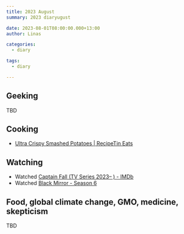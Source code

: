 ```yaml
---
title: 2023 August
summary: 2023 diaryugust

date: 2023-08-01T08:00:00.000+13:00
author: Linas

categories:
  - diary

tags:
  - diary

---
```


## Geeking

TBD

## Cooking

* [Ultra Crispy Smashed Potatoes | RecipeTin Eats](https://www.recipetineats.com/crispy-smashed-potatoes/#wprm-recipe-container-27339)


## Watching

* Watched [Captain Fall (TV Series 2023– ) - IMDb](https://www.imdb.com/title/tt12923792/)
* Watched [Black Mirror - Season 6](https://www.rottentomatoes.com/tv/black_mirror/s06)

## Food, global climate change, GMO, medicine, skepticism

TBD

